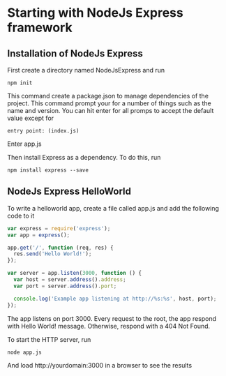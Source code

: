 Starting with NodeJs Express framework
======================================

Installation of NodeJs Express
------------------------------
First create a directory named NodeJsExpress and run 
```
npm init
```
This command create a package.json to manage dependencies of the project.
This command prompt your for a number of things such as the name and version. You can hit enter for all promps to accept the default value except for 
```
entry point: (index.js)
```
Enter app.js

Then install Express as a dependency. To do this, run
```
npm install express --save
```


NodeJs Express HelloWorld
-------------------------
To write a helloworld app, create a file called app.js and add the following code to it
```javascript
var express = require('express');
var app = express();

app.get('/', function (req, res) {
  res.send('Hello World!');
});

var server = app.listen(3000, function () {
  var host = server.address().address;
  var port = server.address().port;

  console.log('Example app listening at http://%s:%s', host, port);
});
```

The app listens on port 3000. Every request to the root, the app respond with Hello World! message. Otherwise, respond with a 404 Not Found.

To start the HTTP server, run 

```
node app.js
```

And load http://yourdomain:3000 in a browser to see the results
